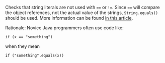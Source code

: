 <div>

Checks that string literals are not used with `==` or `!=`. Since `==`
will compare the object references, not the actual value of the strings,
`String.equals()` should be used. More information can be found [in this
article](https://stackoverflow.com/questions/513832/how-do-i-compare-strings-in-java/).

</div>

Rationale: Novice Java programmers often use code like:

    if (x == "something")
            

when they mean

    if ("something".equals(x))
